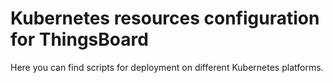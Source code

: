 # Kubernetes resources configuration for ThingsBoard

Here you can find scripts for deployment on different Kubernetes platforms.